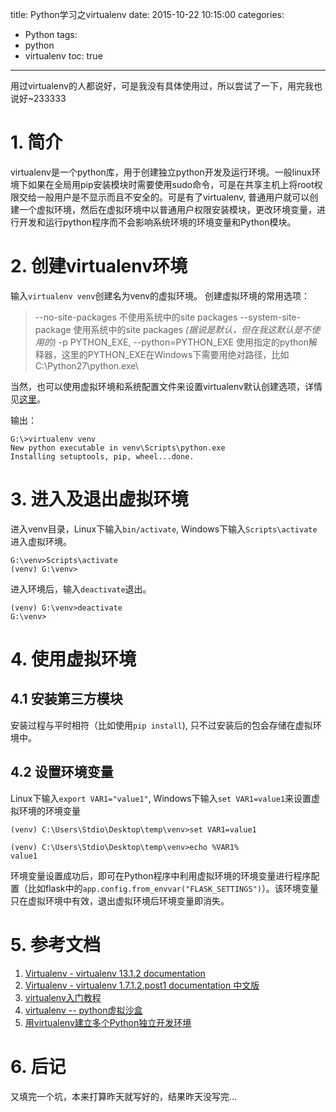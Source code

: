 title: Python学习之virtualenv
date: 2015-10-22 10:15:00
categories:
- Python
tags:
- python
- virtualenv
toc: true

---

用过virtualenv的人都说好，可是我没有具体使用过，所以尝试了一下，用完我也说好~233333

<!-- more -->

# 1. 简介
virtualenv是一个python库，用于创建独立python开发及运行环境。一般linux环境下如果在全局用pip安装模块时需要使用sudo命令，可是在共享主机上将root权限交给一般用户是不显示而且不安全的。可是有了virtualenv, 普通用户就可以创建一个虚拟环境，然后在虚拟环境中以普通用户权限安装模块，更改环境变量，进行开发和运行python程序而不会影响系统环境的环境变量和Python模块。

# 2. 创建virtualenv环境
输入`virtualenv venv`创建名为venv的虚拟环境。
创建虚拟环境的常用选项：

> --no-site-packages 不使用系统中的site packages
> --system-site-package 使用系统中的site packages *(据说是默认，但在我这默认是不使用的)*
> -p PYTHON_EXE, --python=PYTHON_EXE 使用指定的python解释器，这里的PYTHON_EXE在Windows下需要用绝对路径，比如C:\Python27\python.exe\

当然，也可以使用虚拟环境和系统配置文件来设置virtualenv默认创建选项，详情见[这里](http://virtualenv-chinese-docs.readthedocs.org/en/latest/#id7)。

输出：
```shell
G:\>virtualenv venv
New python executable in venv\Scripts\python.exe
Installing setuptools, pip, wheel...done.
```

# 3. 进入及退出虚拟环境
进入venv目录，Linux下输入`bin/activate`, Windows下输入`Scripts\activate`进入虚拟环境。
```shell
G:\venv>Scripts\activate
(venv) G:\venv>
```
进入环境后，输入`deactivate`退出。
```shell
(venv) G:\venv>deactivate
G:\venv>
```

# 4. 使用虚拟环境
## 4.1 安装第三方模块
安装过程与平时相符（比如使用`pip install`), 只不过安装后的包会存储在虚拟环境中。

## 4.2 设置环境变量
Linux下输入`export VAR1="value1"`, Windows下输入`set VAR1=value1`来设置虚拟环境的环境变量
```shell
(venv) C:\Users\Stdio\Desktop\temp\venv>set VAR1=value1

(venv) C:\Users\Stdio\Desktop\temp\venv>echo %VAR1%
value1
```
环境变量设置成功后，即可在Python程序中利用虚拟环境的环境变量进行程序配置（比如flask中的`app.config.from_envvar("FLASK_SETTINGS")`）。该环境变量只在虚拟环境中有效，退出虚拟环境后环境变量即消失。

# 5. 参考文档
1. [Virtualenv - virtualenv 13.1.2 documentation](http://virtualenv.readthedocs.org/en/latest/index.html)
2. [Virtualenv - virtualenv 1.7.1.2.post1 documentation 中文版](http://virtualenv.readthedocs.org/en/latest/index.html)
3. [virtualenv入门教程](http://flask123.sinaapp.com/article/39/)
4. [virtualenv -- python虚拟沙盒](http://www.cnblogs.com/tk091/p/3700013.html)
5. [用virtualenv建立多个Python独立开发环境](http://www.nowamagic.net/academy/detail/1330228)

# 6. 后记
又填完一个坑，本来打算昨天就写好的，结果昨天没写完…

